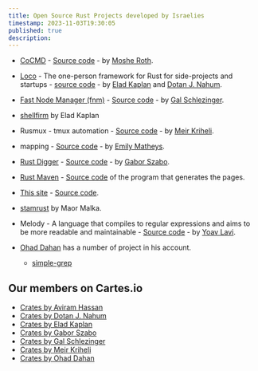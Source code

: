 ```yaml
---
title: Open Source Rust Projects developed by Israelies
timestamp: 2023-11-03T19:30:05
published: true
description:
---
```


* [CoCMD](https://cocmd.org/) - [Source code](https://github.com/cocmd) - by [Moshe Roth](https://www.linkedin.com/in/mosherot/).

* [Loco](https://loco.rs/) - The one-person framework for Rust for side-projects and startups - [source code](https://github.com/loco-rs/loco) - by [Elad Kaplan](https://github.com/kaplanelad) and [Dotan J. Nahum](https://github.com/jondot).

* [Fast Node Manager (fnm)](https://fnm.vercel.app/) - [Source code](https://github.com/Schniz/fnm) - by [Gal Schlezinger](https://www.linkedin.com/in/schlez/).

* [shellfirm](https://github.com/kaplanelad/shellfirm) by Elad Kaplan

* Rusmux - tmux automation - [Source code](https://github.com/MeirKriheli/rusmux) - by [Meir Kriheli](https://www.linkedin.com/in/meirkriheli/).

* mapping - [Source code](https://github.com/EmilyMatt/mapping-rs) - by [Emily Matheys](https://www.linkedin.com/in/emilymatheys/).

* [Rust Digger](https://rust-digger.code-maven.com/) - [Source code](https://github.com/szabgab/rust-digger) - by [Gabor Szabo](https://www.linkedin.com/in/szabgab/).
* [Rust Maven](https://rust.code-maven.com/) - [Source code](https://github.com/szabgab/code-maven.rs) of the program that generates the pages.
* [This site](https://rust.org.il/) - [Source code](https://github.com/szabgab/rust.org.il).

* [stamrust](https://github.com/maor1993/stamrust/) by Maor Malka.

* Melody - A language that compiles to regular expressions and aims to be more readable and maintainable - [Source code](https://github.com/yoav-lavi/melody) - by [Yoav Lavi](https://www.linkedin.com/in/yoav-lavi-0b191a102).


* [Ohad Dahan](https://github.com/ohaddahan) has a number of project in his account.
    * [simple-grep](https://github.com/ohaddahan/simple-grep)


## Our members on Cartes.io

* [Crates by Aviram Hassan](https://crates.io/users/aviramha)
* [Crates by Dotan J. Nahum](https://crates.io/users/jondot)
* [Crates by Elad Kaplan](https://crates.io/users/kaplanelad)
* [Crates by Gabor Szabo](https://crates.io/users/szabgab)
* [Crates by Gal Schlezinger](https://crates.io/users/schniz)
* [Crates by Meir Kriheli](https://crates.io/users/meirkriheli)
* [Crates by Ohad Dahan](https://crates.io/users/ohaddahan)
